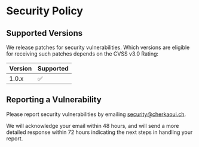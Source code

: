 # Security Policy

## Supported Versions

We release patches for security vulnerabilities. Which versions are eligible for receiving such patches depends on the CVSS v3.0 Rating:

| Version | Supported          |
| ------- | ------------------ |
| 1.0.x   | :white_check_mark: |

## Reporting a Vulnerability

Please report security vulnerabilities by emailing [security@cherkaoui.ch](mailto:security@cherkaoui.ch).

We will acknowledge your email within 48 hours, and will send a more detailed response within 72 hours indicating the next steps in handling your report. 